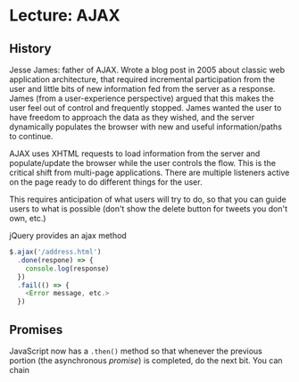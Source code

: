 # Lecture: AJAX

## History
Jesse James: father of AJAX.  Wrote a blog post in 2005 about classic web application architecture, that required incremental participation from the user and little bits of new information fed from the server as a response.  James (from a user-experience perspective) argued that this makes the user feel out of control and frequently stopped.  James wanted the user to have freedom to approach the data as they wished, and the server dynamically populates the browser with new and useful information/paths to continue.

AJAX uses XHTML requests to load information from the server and populate/update the browser while the user controls the flow.  This is the critical shift from multi-page applications.  There are multiple listeners active on the page ready to do different things for the user.

This requires anticipation of what users will try to do, so that you can guide users to what is possible (don't show the delete button for tweets you don't own, etc.)

jQuery provides an ajax method

```js
$.ajax('/address.html')
  .done(respone) => {
    console.log(response)
  })
  .fail(() => {
    <Error message, etc.>
  })
```

## Promises

JavaScript now has a `.then()` method so that whenever the previous portion (the asynchronous _promise_) is completed, do the next bit.  You can chain

